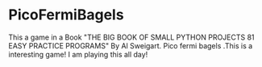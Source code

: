 # PicoFermiBagels
This a game in a Book "THE BIG BOOK OF SMALL PYTHON PROJECTS 81 EASY PRACTICE PROGRAMS" By Al Sweigart. Pico fermi  bagels .This is a interesting game!
I am playing this all day!
